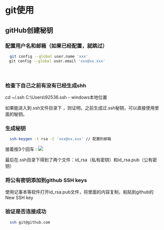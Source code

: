 # git使用
## gitHub创建秘钥
### 配置用户名和邮箱（如果已经配置，就跳过）
```bash
  git config --global user.name 'xxx' 
　git config --global user.email 'xxx@xx.xxx'
```
　　　
### 检查下自己之前有没有已经生成shh
 cd ~/.ssh
 C:\Users\92536\.ssh - windows本地位置

如果能进入到.ssh文件目录下 ，则证明，之前生成过.ssh秘钥，可以直接使用里面的秘钥。 

### 生成秘钥 
```bash
  ssh-keygen -t rsa -C 'xxx@xx.xxx' // 配置的邮箱
```

接着按3个回车 :
![](https://i.loli.net/2019/04/10/5cadbdb9165a5.png)

最后在.ssh目录下得到了两个文件：id_rsa（私有密钥）和id_rsa.pub（公有密钥）

### 将公有密钥添加到github SSH keys
使用记事本等软件打开id_rsa.pub文件，将里面的内容复制，粘贴到github的New SSH key

### 验证是否连接成功
```bash
  ssh git@github.com
```
